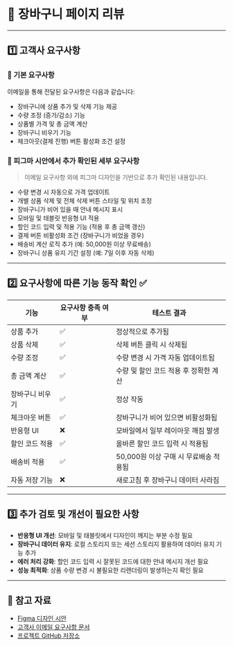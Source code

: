 # 🛒 장바구니 페이지 리뷰

---

## 1️⃣ 고객사 요구사항

### 📌 기본 요구사항  
이메일을 통해 전달된 요구사항은 다음과 같습니다:

- 장바구니에 상품 추가 및 삭제 기능 제공
- 수량 조정 (증가/감소) 기능
- 상품별 가격 및 총 금액 계산
- 장바구니 비우기 기능
- 체크아웃(결제 진행) 버튼 활성화 조건 설정

### 🎨 피그마 시안에서 추가 확인된 세부 요구사항  
> 이메일 요구사항 외에 피그마 디자인을 기반으로 추가 확인된 내용입니다.

- 수량 변경 시 자동으로 가격 업데이트
- 개별 상품 삭제 및 전체 삭제 버튼 스타일 및 위치 조정
- 장바구니가 비어 있을 때 안내 메시지 표시
- 모바일 및 태블릿 반응형 UI 적용
- 할인 코드 입력 및 적용 기능 (적용 후 총 금액 갱신)
- 결제 버튼 비활성화 조건 (장바구니가 비었을 경우)
- 배송비 계산 로직 추가 (예: 50,000원 이상 무료배송)
- 장바구니 상품 유지 기간 설정 (예: 7일 이후 자동 삭제)

---

## 2️⃣ 요구사항에 따른 기능 동작 확인 ✅  

| 기능 | 요구사항 충족 여부 | 테스트 결과 |
|------|------------------|------------|
| 상품 추가 | ✅ | 정상적으로 추가됨 |
| 상품 삭제 | ✅ | 삭제 버튼 클릭 시 삭제됨 |
| 수량 조정 | ✅ | 수량 변경 시 가격 자동 업데이트됨 |
| 총 금액 계산 | ✅ | 수량 및 할인 코드 적용 후 정확한 계산 |
| 장바구니 비우기 | ✅ | 정상 작동 |
| 체크아웃 버튼 | ✅ | 장바구니가 비어 있으면 비활성화됨 |
| 반응형 UI | ❌ | 모바일에서 일부 레이아웃 깨짐 발생 |
| 할인 코드 적용 | ✅ | 올바른 할인 코드 입력 시 적용됨 |
| 배송비 적용 | ✅ | 50,000원 이상 구매 시 무료배송 적용됨 |
| 자동 저장 기능 | ❌ | 새로고침 후 장바구니 데이터 사라짐 |

---

## 3️⃣ 추가 검토 및 개선이 필요한 사항

- **반응형 UI 개선**: 모바일 및 태블릿에서 디자인이 깨지는 부분 수정 필요
- **장바구니 데이터 유지**: 로컬 스토리지 또는 세션 스토리지 활용하여 데이터 유지 기능 추가
- **에러 처리 강화**: 할인 코드 입력 시 잘못된 코드에 대한 안내 메시지 개선 필요
- **성능 최적화**: 상품 수량 변경 시 불필요한 리렌더링이 발생하는지 확인 필요

---

## 🔗 참고 자료  
- [Figma 디자인 시안](#)  
- [고객사 이메일 요구사항 문서](#)  
- [프로젝트 GitHub 저장소](#)
